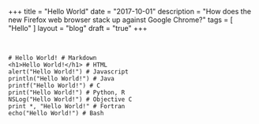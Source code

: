 +++
title = "Hello World"
date = "2017-10-01"
description = "How does the new Firefox web browser stack up against Google Chrome?"
tags = [ "Hello" ]
layout = "blog"
draft = "true"
+++

<br>

````
# Hello World! # Markdown
<h1>Hello World!</h1> # HTML
alert("Hello World!") # Javascript
println("Hello World!") # Java
printf("Hello World!") # C
print("Hello World!") # Python, R
NSLog("Hello World!") # Objective C
print *, "Hello World!" # Fortran
echo("Hello World!") # Bash
````